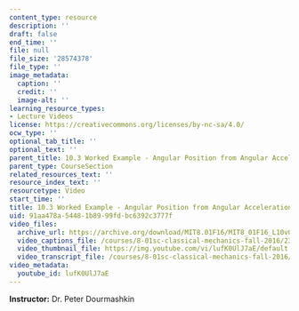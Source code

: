 ```yaml
---
content_type: resource
description: ''
draft: false
end_time: ''
file: null
file_size: '28574378'
file_type: ''
image_metadata:
  caption: ''
  credit: ''
  image-alt: ''
learning_resource_types:
- Lecture Videos
license: https://creativecommons.org/licenses/by-nc-sa/4.0/
ocw_type: ''
optional_tab_title: ''
optional_text: ''
parent_title: 10.3 Worked Example - Angular Position from Angular Acceleration
parent_type: CourseSection
related_resources_text: ''
resource_index_text: ''
resourcetype: Video
start_time: ''
title: 10.3 Worked Example - Angular Position from Angular Acceleration
uid: 91aa478a-5448-1b89-99fd-bc6392c3777f
video_files:
  archive_url: https://archive.org/download/MIT8.01F16/MIT8_01F16_L10v03_360p.mp4
  video_captions_file: /courses/8-01sc-classical-mechanics-fall-2016/237fe15cc6445534b3cc12f9d8078e97_lufK0UlJ7aE.vtt
  video_thumbnail_file: https://img.youtube.com/vi/lufK0UlJ7aE/default.jpg
  video_transcript_file: /courses/8-01sc-classical-mechanics-fall-2016/7b3919589b0659bbc7fd6df11cdfa168_lufK0UlJ7aE.pdf
video_metadata:
  youtube_id: lufK0UlJ7aE
---
```

**Instructor:** Dr. Peter Dourmashkin
